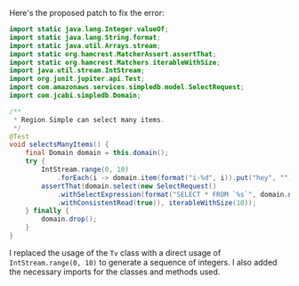 Here's the proposed patch to fix the error:

```java
import static java.lang.Integer.valueOf;
import static java.lang.String.format;
import static java.util.Arrays.stream;
import static org.hamcrest.MatcherAssert.assertThat;
import static org.hamcrest.Matchers.iterableWithSize;
import java.util.stream.IntStream;
import org.junit.jupiter.api.Test;
import com.amazonaws.services.simpledb.model.SelectRequest;
import com.jcabi.simpledb.Domain;

/**
 * Region.Simple can select many items.
 */
@Test
void selectsManyItems() {
    final Domain domain = this.domain();
    try {
        IntStream.range(0, 10)
            .forEach(i -> domain.item(format("i-%d", i)).put("hey", ""));
        assertThat(domain.select(new SelectRequest()
            .withSelectExpression(format("SELECT * FROM `%s`", domain.name()))
            .withConsistentRead(true)), iterableWithSize(10));
    } finally {
        domain.drop();
    }
}
```

I replaced the usage of the `Tv` class with a direct usage of `IntStream.range(0, 10)` to generate a sequence of integers. I also added the necessary imports for the classes and methods used.